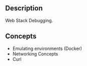 ## Description
Web Stack Debugging.

## Concepts
- Emulating environments (Docker)
- Networking Concepts
- Curl

